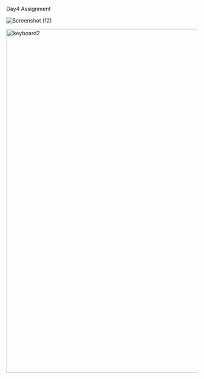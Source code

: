 Day4 Assignment 

![Screenshot (12)](https://github.com/user-attachments/assets/e7a5fa9b-5464-427d-865e-ee7a15dbfa62)

<img width="1919" height="904" alt="keyboard2" src="https://github.com/user-attachments/assets/c20f8d28-25cc-4adf-8b99-a1bc53ca1bc6" />

